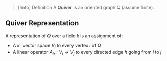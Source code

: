 > [!info] Definition
> A **Quiver** is an oriented graph $Q$ (assume finite). 

## Quiver Representation

A representation of $Q$ over a field $k$ is an assignment of:
* A $k-$vector space $V_i$ to every vertex $i$ of $Q$
* A linear operator $A_{h}:V_{i}\to V_j$ to every directed edge $h$ going from $i$ to $j$